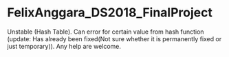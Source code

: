 # FelixAnggara_DS2018_FinalProject
Unstable (Hash Table). Can error for certain value from hash function (update: Has already been fixed(Not sure whether it is permanently fixed or just temporary)). Any help are welcome.
